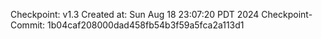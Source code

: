 Checkpoint: v1.3
Created at: Sun Aug 18 23:07:20 PDT 2024
Checkpoint-Commit: 1b04caf208000dad458fb54b3f59a5fca2a113d1
